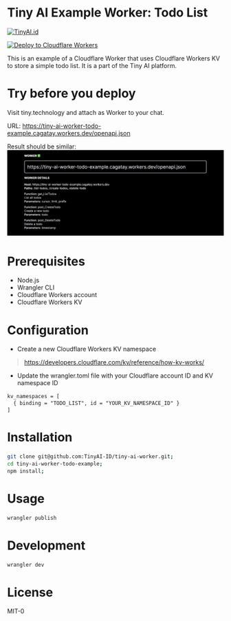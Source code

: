 # Tiny AI Example Worker: Todo List

[![TinyAI.id](https://img.shields.io/badge/Powered%20by-tiny.technology-blue)](https://tiny.technology)

<!-- One click deploy to cloudflare -->
[![Deploy to Cloudflare Workers](https://deploy.workers.cloudflare.com/button)](https://deploy.workers.cloudflare.com/?url=https://github.com/tinyai-id/tiny-ai-worker-todo-example)

This is an example of a Cloudflare Worker that uses Cloudflare Workers KV to store a simple todo list. It is a part of the Tiny AI platform.

# Try before you deploy

Visit tiny.technology and attach as Worker to your chat.

URL: https://tiny-ai-worker-todo-example.cagatay.workers.dev/openapi.json

Result should be similar:
![Tiny AI Worker Todo Example](./assets/tiny-ai-worker-todo-example.png)


# Prerequisites

- Node.js
- Wrangler CLI
- Cloudflare Workers account
- Cloudflare Workers KV


# Configuration
- Create a new Cloudflare Workers KV namespace
> https://developers.cloudflare.com/kv/reference/how-kv-works/
- Update the wrangler.toml file with your Cloudflare account ID and KV namespace ID

```
kv_namespaces = [
  { binding = "TODO_LIST", id = "YOUR_KV_NAMESPACE_ID" }
]
```

# Installation

```bash
git clone git@github.com:TinyAI-ID/tiny-ai-worker.git;
cd tiny-ai-worker-todo-example;
npm install;
```

# Usage

```bash
wrangler publish
```

# Development

```bash
wrangler dev
```

# License
MIT-0
